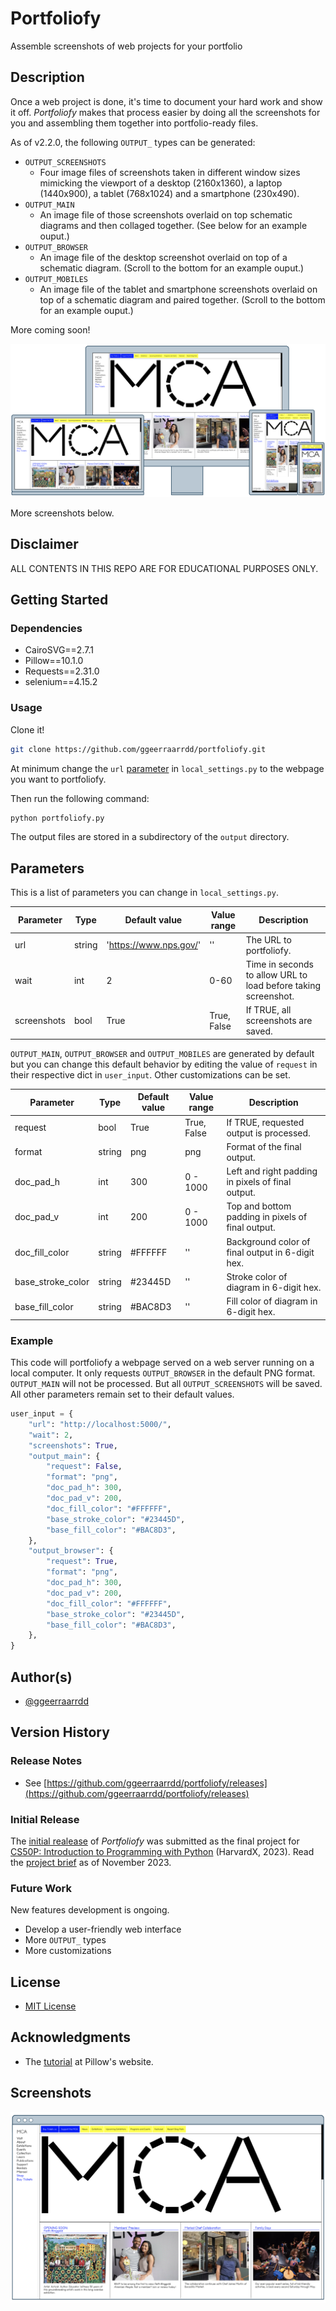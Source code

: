 # Portfoliofy

Assemble screenshots of web projects for your portfolio

## Description

Once a web project is done, it's time to document your hard work and show it off. _Portfoliofy_ makes that process easier by doing all the screenshots for you and assembling them together into portfolio-ready files.

As of v2.2.0, the following `OUTPUT_` types can be generated:

* `OUTPUT_SCREENSHOTS`
  * Four image files of screenshots taken in different window sizes mimicking the viewport of a desktop (2160x1360), a laptop (1440x900), a tablet (768x1024) and a smartphone (230x490).
* `OUTPUT_MAIN`
  * An image file of those screenshots overlaid on top schematic diagrams and then collaged together. (See below for an example ouput.)
* `OUTPUT_BROWSER`
  * An image file of the desktop screenshot overlaid on top of a schematic diagram. (Scroll to the bottom for an example ouput.)
* `OUTPUT_MOBILES`
  * An image file of the tablet and smartphone screenshots overlaid on top of a schematic diagram and paired together. (Scroll to the bottom for an example ouput.)

More coming soon!

![Portfoliofy](/images/portfoliofy1.png)

More screenshots below.

## Disclaimer

ALL CONTENTS IN THIS REPO ARE FOR EDUCATIONAL PURPOSES ONLY.

## Getting Started

### Dependencies

* CairoSVG==2.7.1
* Pillow==10.1.0
* Requests==2.31.0
* selenium==4.15.2

### Usage

Clone it!

```bash
git clone https://github.com/ggeerraarrdd/portfoliofy.git
```

At minimum change the `url` [parameter](https://github.com/ggeerraarrdd/portfoliofy#parameters) in `local_settings.py` to the webpage you want to portfoliofy.

Then run the following command:

```bash
python portfoliofy.py
```

The output files are stored in a subdirectory of the `output` directory.

## Parameters

This is a list of parameters you can change in `local_settings.py`.

| Parameter         | Type   | Default value            | Value range  | Description |
| ----------------- | ------ | ------------------------ | ------------ | ----------- |
| url               | string | '<https://www.nps.gov/>' | ''           | The URL to portfoliofy. |
| wait              | int    | 2                        | 0-60         | Time in seconds to allow URL to load before taking screenshot. |
| screenshots       | bool   | True                     | True, False  | If TRUE, all screenshots are saved. |

`OUTPUT_MAIN`, `OUTPUT_BROWSER` and `OUTPUT_MOBILES` are generated by default but you can change this default behavior by editing the value of `request` in their respective dict in `user_input`. Other customizations can be set.

| Parameter         | Type   | Default value | Value range  | Description |
| ----------------- | ------ | ------------- | ------------ | ----------- |
| request           | bool   | True          | True, False  | If TRUE, requested output is processed. |
| format            | string | png           | png          | Format of the final output. |
| doc_pad_h         | int    | 300           | 0 - 1000     | Left and right padding in pixels of final output. |
| doc_pad_v         | int    | 200           | 0 - 1000     | Top and bottom padding in pixels of final output. |
| doc_fill_color    | string | #FFFFFF       | ''           | Background color of final output in 6-digit hex. |
| base_stroke_color | string | #23445D       | ''           | Stroke color of diagram in 6-digit hex. |
| base_fill_color   | string | #BAC8D3       | ''           | Fill color of diagram in 6-digit hex. |

### Example

This code will portfoliofy a webpage served on a web server running on a local computer. It only requests `OUTPUT_BROWSER` in the default PNG format. `OUTPUT_MAIN` will not be processed. But all `OUTPUT_SCREENSHOTS` will be saved. All other parameters remain set to their default values.

```python
user_input = {
    "url": "http://localhost:5000/",
    "wait": 2,
    "screenshots": True,
    "output_main": {
        "request": False,
        "format": "png",
        "doc_pad_h": 300,
        "doc_pad_v": 200,
        "doc_fill_color": "#FFFFFF",
        "base_stroke_color": "#23445D",
        "base_fill_color": "#BAC8D3",
    },
    "output_browser": {
        "request": True,
        "format": "png",
        "doc_pad_h": 300,
        "doc_pad_v": 200,
        "doc_fill_color": "#FFFFFF",
        "base_stroke_color": "#23445D",
        "base_fill_color": "#BAC8D3",
    },
}
```

## Author(s)

* [@ggeerraarrdd](https://github.com/ggeerraarrdd/)

## Version History

### Release Notes

* See [https://github.com/ggeerraarrdd/portfoliofy/releases](https://github.com/ggeerraarrdd/portfoliofy/releases)

### Initial Release

The [initial realease](https://github.com/ggeerraarrdd/portfoliofy/releases/tag/v1.0.0) of _Portfoliofy_ was submitted as the final project for [CS50P: Introduction to Programming with Python](https://cs50.harvard.edu/python/2022/) (HarvardX, 2023). Read the [project brief](https://cs50.harvard.edu/python/2022/project/) as of November 2023.

### Future Work

New features development is ongoing.

* Develop a user-friendly web interface
* More `OUTPUT_` types
* More customizations

## License

* [MIT License](https://github.com/ggeerraarrdd/large-parks/blob/main/LICENSE)

## Acknowledgments

* The [tutorial](https://pillow.readthedocs.io/en/stable/handbook/tutorial.html) at Pillow's website.

## Screenshots

![Portfoliofy](/images/portfoliofy2.png)
